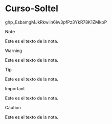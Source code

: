 # Curso-Soltel

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

> [!NOTE]
> Este es el texto de la nota.

> [!WARNING]
> Este es el texto de la nota.

> [!TIP]
> Este es el texto de la nota.

> [!IMPORTANT]
> Este es el texto de la nota.

> [!CAUTION]
> Este es el texto de la nota.
